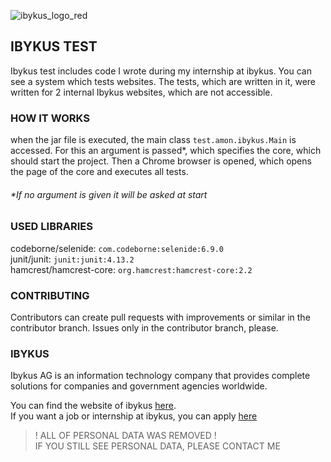 ![ibykus_logo_red](https://www.karrieremesse-schmalkalden.de/fileadmin/_processed_/6/1/csm_Ibykus_logo_54a9c69ab0.png)

## IBYKUS TEST

Ibykus test includes code I wrote during my internship at ibykus. You can see a system which tests websites. The tests, which are written in it, were written for 2 internal Ibykus websites, which are not accessible.

### HOW IT WORKS
when the jar file is executed, the main class `test.amon.ibykus.Main` is accessed. For this an argument is passed*, which specifies the core, which should start the project. Then a Chrome browser is opened, which opens the page of the core and executes all tests.

###### _*If no argument is given it will be asked at start_

### USED LIBRARIES

codeborne/selenide: `com.codeborne:selenide:6.9.0`  
junit/junit: `junit:junit:4.13.2`  
hamcrest/hamcrest-core: `org.hamcrest:hamcrest-core:2.2`

### CONTRIBUTING
Contributors can create pull requests with improvements or similar in the contributor branch. Issues only in the contributor branch, please.

### IBYKUS
Ibykus AG is an information technology company that provides complete solutions for companies and government agencies worldwide.

You can find the website of ibykus [here](https://ibykus.de).  
If you want a job or internship at ibykus, you can apply [here](https://www.ibykus.de/karriere/)

> ! ALL OF PERSONAL DATA WAS REMOVED !  
> IF YOU STILL SEE PERSONAL DATA, PLEASE CONTACT ME